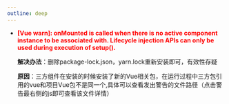 ```yaml
---
outline: deep
---
```


- <strong style="color:red;">[Vue warn]: onMounted is called when there is no active component instance to be associated with. Lifecycle injection APIs can only be used during execution of setup().</strong>
  
    **解决办法**：删除package-lock.json，yarn.lock重新安装即可，有效性存疑

    **原因**：三方组件在安装的时候安装了新的Vue相关包，在运行过程中三方包引用的vue和项目Vue包不是同一个,具体可以查看发出警告的文件路径（点击警告最右侧的js即可查看该文件详情）
    